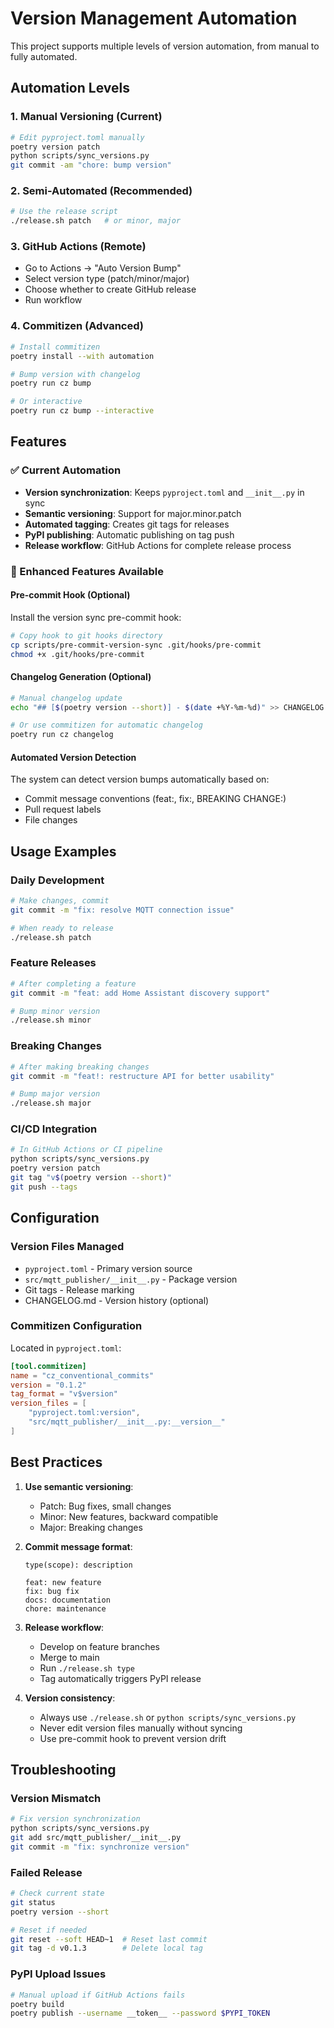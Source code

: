 # Version Management Automation

This project supports multiple levels of version automation, from manual to fully automated.

## Automation Levels

### 1. Manual Versioning (Current)
```bash
# Edit pyproject.toml manually
poetry version patch
python scripts/sync_versions.py
git commit -am "chore: bump version"
```

### 2. Semi-Automated (Recommended)
```bash
# Use the release script
./release.sh patch   # or minor, major
```

### 3. GitHub Actions (Remote)
- Go to Actions → "Auto Version Bump"
- Select version type (patch/minor/major)
- Choose whether to create GitHub release
- Run workflow

### 4. Commitizen (Advanced)
```bash
# Install commitizen
poetry install --with automation

# Bump version with changelog
poetry run cz bump

# Or interactive
poetry run cz bump --interactive
```

## Features

### ✅ Current Automation
- **Version synchronization**: Keeps `pyproject.toml` and `__init__.py` in sync
- **Semantic versioning**: Support for major.minor.patch
- **Automated tagging**: Creates git tags for releases
- **PyPI publishing**: Automatic publishing on tag push
- **Release workflow**: GitHub Actions for complete release process

### 🚀 Enhanced Features Available

#### Pre-commit Hook (Optional)
Install the version sync pre-commit hook:
```bash
# Copy hook to git hooks directory
cp scripts/pre-commit-version-sync .git/hooks/pre-commit
chmod +x .git/hooks/pre-commit
```

#### Changelog Generation (Optional)
```bash
# Manual changelog update
echo "## [$(poetry version --short)] - $(date +%Y-%m-%d)" >> CHANGELOG.md

# Or use commitizen for automatic changelog
poetry run cz changelog
```

#### Automated Version Detection
The system can detect version bumps automatically based on:
- Commit message conventions (feat:, fix:, BREAKING CHANGE:)
- Pull request labels
- File changes

## Usage Examples

### Daily Development
```bash
# Make changes, commit
git commit -m "fix: resolve MQTT connection issue"

# When ready to release
./release.sh patch
```

### Feature Releases
```bash
# After completing a feature
git commit -m "feat: add Home Assistant discovery support"

# Bump minor version
./release.sh minor
```

### Breaking Changes
```bash
# After making breaking changes
git commit -m "feat!: restructure API for better usability"

# Bump major version
./release.sh major
```

### CI/CD Integration
```bash
# In GitHub Actions or CI pipeline
python scripts/sync_versions.py
poetry version patch
git tag "v$(poetry version --short)"
git push --tags
```

## Configuration

### Version Files Managed
- `pyproject.toml` - Primary version source
- `src/mqtt_publisher/__init__.py` - Package version
- Git tags - Release marking
- CHANGELOG.md - Version history (optional)

### Commitizen Configuration
Located in `pyproject.toml`:
```toml
[tool.commitizen]
name = "cz_conventional_commits"
version = "0.1.2"
tag_format = "v$version"
version_files = [
    "pyproject.toml:version",
    "src/mqtt_publisher/__init__.py:__version__"
]
```

## Best Practices

1. **Use semantic versioning**: 
   - Patch: Bug fixes, small changes
   - Minor: New features, backward compatible
   - Major: Breaking changes

2. **Commit message format**:
   ```
   type(scope): description
   
   feat: new feature
   fix: bug fix
   docs: documentation
   chore: maintenance
   ```

3. **Release workflow**:
   - Develop on feature branches
   - Merge to main
   - Run `./release.sh type`
   - Tag automatically triggers PyPI release

4. **Version consistency**:
   - Always use `./release.sh` or `python scripts/sync_versions.py`
   - Never edit version files manually without syncing
   - Use pre-commit hook to prevent version drift

## Troubleshooting

### Version Mismatch
```bash
# Fix version synchronization
python scripts/sync_versions.py
git add src/mqtt_publisher/__init__.py
git commit -m "fix: synchronize version"
```

### Failed Release
```bash
# Check current state
git status
poetry version --short

# Reset if needed
git reset --soft HEAD~1  # Reset last commit
git tag -d v0.1.3        # Delete local tag
```

### PyPI Upload Issues
```bash
# Manual upload if GitHub Actions fails
poetry build
poetry publish --username __token__ --password $PYPI_TOKEN
```
